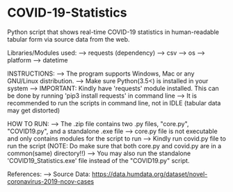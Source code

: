 # COVID-19-Statistics
Python script that shows real-time COVID-19 statistics in human-readable tabular form via source data from the web.

Libraries/Modules used:
--> requests (dependency)
--> csv
--> os
--> platform
--> datetime

INSTRUCTIONS:
--> The program supports Windows, Mac or any GNU/Linux distribution.
--> Make sure Python(3.5<) is installed in your system
--> IMPORTANT: Kindly have 'requests' module installed. This can be done by running 'pip3 install requests' in command line
--> It is recommended to run the scripts in command line, not in IDLE (tabular data may get distorted)

HOW TO RUN:
--> The .zip file contains two .py files, "core.py", "COVID19.py", and a standalone .exe file
--> core.py file is not executable and only contains modules for the script to run
--> Kindly run covid.py file to run the script (NOTE: Do make sure that both core.py and covid.py are in a common(same) directory!!)
--> You may also run the standalone 'COVID19_Statistics.exe' file instead of the "COVID19.py" script.

References:
--> Source Data: https://data.humdata.org/dataset/novel-coronavirus-2019-ncov-cases
